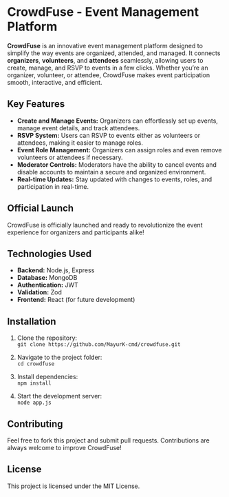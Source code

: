 # CrowdFuse - Event Management Platform

**CrowdFuse** is an innovative event management platform designed to simplify the way events are organized, attended, and managed. It connects **organizers**, **volunteers**, and **attendees** seamlessly, allowing users to create, manage, and RSVP to events in a few clicks. Whether you’re an organizer, volunteer, or attendee, CrowdFuse makes event participation smooth, interactive, and efficient.

## Key Features
- **Create and Manage Events:** Organizers can effortlessly set up events, manage event details, and track attendees.
- **RSVP System:** Users can RSVP to events either as volunteers or attendees, making it easier to manage roles.
- **Event Role Management:** Organizers can assign roles and even remove volunteers or attendees if necessary.
- **Moderator Controls:** Moderators have the ability to cancel events and disable accounts to maintain a secure and organized environment.
- **Real-time Updates:** Stay updated with changes to events, roles, and participation in real-time.

## Official Launch
CrowdFuse is officially launched and ready to revolutionize the event experience for organizers and participants alike!

## Technologies Used
- **Backend:** Node.js, Express
- **Database:** MongoDB
- **Authentication:** JWT
- **Validation:** Zod
- **Frontend:** React (for future development)

## Installation
1. Clone the repository:  
   `git clone https://github.com/MayurK-cmd/crowdfuse.git`

2. Navigate to the project folder:  
   `cd crowdfuse`

3. Install dependencies:  
   `npm install`

4. Start the development server:  
   `node app.js`

## Contributing
Feel free to fork this project and submit pull requests. Contributions are always welcome to improve CrowdFuse!

## License
This project is licensed under the MIT License.
